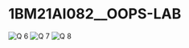 # 1BM21AI082__OOPS-LAB

![Q 6](https://github.com/parasshresth7/1BM21AI082__OOPS-LAB/assets/138446761/5bf8572f-31df-466f-8975-110dcd5f2775)
![Q 7](https://github.com/parasshresth7/1BM21AI082__OOPS-LAB/assets/138446761/ee24dfc5-619c-4bd4-91dc-8b48daecf35a)
![Q 8](https://github.com/parasshresth7/1BM21AI082__OOPS-LAB/assets/138446761/df37f3dd-7de4-4242-bc08-18f1dcb482c5)
